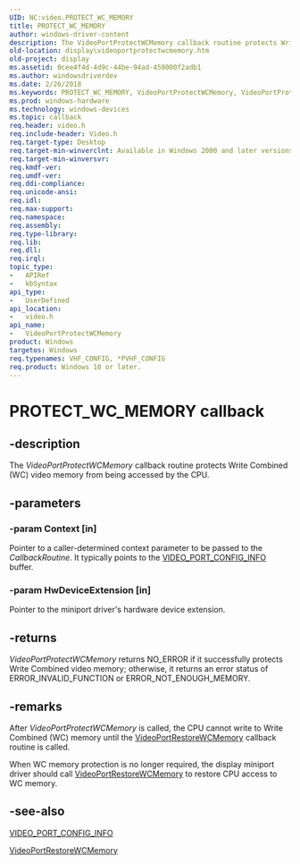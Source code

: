 ```yaml
---
UID: NC:video.PROTECT_WC_MEMORY
title: PROTECT_WC_MEMORY
author: windows-driver-content
description: The VideoPortProtectWCMemory callback routine protects Write Combined (WC) video memory from being accessed by the CPU.
old-location: display\videoportprotectwcmemory.htm
old-project: display
ms.assetid: 0cee4f4d-4d9c-44be-94ad-459000f2adb1
ms.author: windowsdriverdev
ms.date: 2/26/2018
ms.keywords: PROTECT_WC_MEMORY, VideoPortProtectWCMemory, VideoPortProtectWCMemory callback function [Display Devices], VideoPort_Functions_5aead504-6c27-4b86-95e0-b4ec1b2b3e7d.xml, display.videoportprotectwcmemory, video/VideoPortProtectWCMemory
ms.prod: windows-hardware
ms.technology: windows-devices
ms.topic: callback
req.header: video.h
req.include-header: Video.h
req.target-type: Desktop
req.target-min-winverclnt: Available in Windows 2000 and later versions of the Windows operating systems.
req.target-min-winversvr: 
req.kmdf-ver: 
req.umdf-ver: 
req.ddi-compliance: 
req.unicode-ansi: 
req.idl: 
req.max-support: 
req.namespace: 
req.assembly: 
req.type-library: 
req.lib: 
req.dll: 
req.irql: 
topic_type:
-	APIRef
-	kbSyntax
api_type:
-	UserDefined
api_location:
-	video.h
api_name:
-	VideoPortProtectWCMemory
product: Windows
targetos: Windows
req.typenames: VHF_CONFIG, *PVHF_CONFIG
req.product: Windows 10 or later.
---
```


# PROTECT_WC_MEMORY callback


## -description


The <i>VideoPortProtectWCMemory</i> callback routine protects Write Combined (WC) video memory from being accessed by the CPU.


## -parameters




### -param Context [in]

Pointer to a caller-determined context parameter to be passed to the <i>CallbackRoutine</i>. It typically points to the <a href="https://msdn.microsoft.com/library/windows/hardware/ff570531">VIDEO_PORT_CONFIG_INFO</a> buffer.


### -param HwDeviceExtension [in]

Pointer to the miniport driver's hardware device extension.


## -returns



<i>VideoPortProtectWCMemory</i> returns NO_ERROR if it successfully protects Write Combined video memory; otherwise, it returns an error status of ERROR_INVALID_FUNCTION or ERROR_NOT_ENOUGH_MEMORY.




## -remarks



After <i>VideoPortProtectWCMemory</i> is called, the CPU cannot write to Write Combined (WC) memory until the <a href="https://msdn.microsoft.com/8fa0be0c-04ce-41ab-93dd-6dc9e8daa356">VideoPortRestoreWCMemory</a> callback routine is called.

When WC memory protection is no longer required, the display miniport driver should call <a href="https://msdn.microsoft.com/8fa0be0c-04ce-41ab-93dd-6dc9e8daa356">VideoPortRestoreWCMemory</a> to restore CPU access to WC memory.




## -see-also




<a href="https://msdn.microsoft.com/library/windows/hardware/ff570531">VIDEO_PORT_CONFIG_INFO</a>



<a href="https://msdn.microsoft.com/8fa0be0c-04ce-41ab-93dd-6dc9e8daa356">VideoPortRestoreWCMemory</a>
 

 

